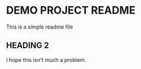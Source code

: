 # DEMO PROJECT README

This is a simple readme file

## HEADING 2

I hope this isn't much a problem.